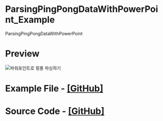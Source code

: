 # ParsingPingPongDataWithPowerPoint_Example
ParsingPingPongDataWithPowerPoint

# Preview
![파워포인트로 핑퐁 파싱하기](https://user-images.githubusercontent.com/40740128/70902364-f42f7200-203f-11ea-96ad-35e838b69f9c.png)

# Example File - [[GitHub]](https://github.com/sungbin5304/ParsingPingPongDataWithPowerPoint_Example/blob/master/%ED%8C%8C%EC%9B%8C%ED%8F%AC%EC%9D%B8%ED%8A%B8%20%ED%95%91%ED%90%81%20%ED%8C%8C%EC%8B%B1.pptm)
# Source Code - [[GitHub]](aa)
